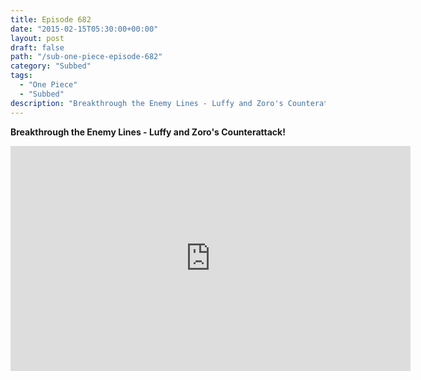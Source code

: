 ```yaml
---
title: Episode 682
date: "2015-02-15T05:30:00+00:00"
layout: post
draft: false
path: "/sub-one-piece-episode-682"
category: "Subbed"
tags:
  - "One Piece"
  - "Subbed"
description: "Breakthrough the Enemy Lines - Luffy and Zoro's Counterattack!"
---
```


**Breakthrough the Enemy Lines - Luffy and Zoro's Counterattack!**

<iframe width="640" height="360" src="https://www.rapidvideo.com/e/G6FRPGBZTN" frameborder="0" marginwidth=0 marginheight=0 scrolling=no allowfullscreen></iframe>

